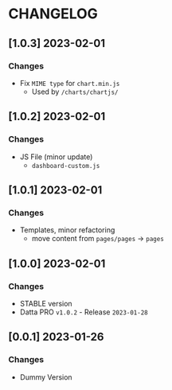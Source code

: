 # CHANGELOG

## [1.0.3] 2023-02-01
### Changes

- Fix `MIME type` for `chart.min.js`
  - Used by `/charts/chartjs/`

## [1.0.2] 2023-02-01
### Changes

- JS File (minor update)
  - `dashboard-custom.js`

## [1.0.1] 2023-02-01
### Changes

- Templates, minor refactoring
  - move content from `pages/pages` -> `pages` 

## [1.0.0] 2023-02-01
### Changes

- STABLE version
- Datta PRO `v1.0.2` - Release `2023-01-28`

## [0.0.1] 2023-01-26
### Changes

- Dummy Version
